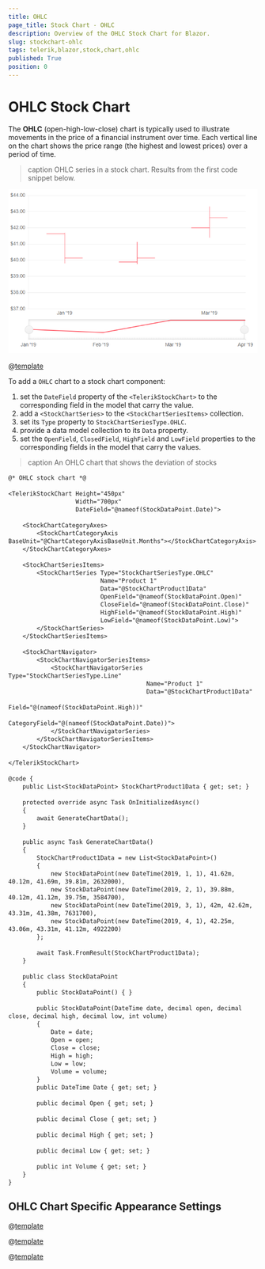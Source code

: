 ```yaml
---
title: OHLC
page_title: Stock Chart - OHLC
description: Overview of the OHLC Stock Chart for Blazor.
slug: stockchart-ohlc
tags: telerik,blazor,stock,chart,ohlc
published: True
position: 0
---
```


# OHLC Stock Chart

The **OHLC** (open-high-low-close) chart is typically used to illustrate movements in the price of a financial instrument over time. Each vertical line on the chart shows the price range (the highest and lowest prices) over a period of time.

>caption OHLC series in a stock chart. Results from the first code snippet below.

![Blazor Basic OHLC Chart](images/basic-ohlc-chart.png)

@[template](/_contentTemplates/stockchart/link-to-basics.md#understand-basics-and-databinding-first)

To add a `OHLC` chart to a stock chart component:

1. set the `DateField` property of the `<TelerikStockChart>` to the corresponding field in the model that carry the value.
1. add a `<StockChartSeries>` to the `<StockChartSeriesItems>` collection.
1. set its `Type` property to `StockChartSeriesType.OHLC`.
1. provide a data model collection to its `Data` property.
1. set the `OpenField`, `ClosedField`, `HighField` and `LowField` properties to the corresponding fields in the model that carry the values.

>caption An OHLC chart that shows the deviation of stocks

````CSHTML
@* OHLC stock chart *@

<TelerikStockChart Height="450px"
                   Width="700px"
                   DateField="@nameof(StockDataPoint.Date)">

    <StockChartCategoryAxes>
        <StockChartCategoryAxis BaseUnit="@ChartCategoryAxisBaseUnit.Months"></StockChartCategoryAxis>
    </StockChartCategoryAxes>

    <StockChartSeriesItems>
        <StockChartSeries Type="StockChartSeriesType.OHLC"
                          Name="Product 1"
                          Data="@StockChartProduct1Data"
                          OpenField="@nameof(StockDataPoint.Open)"
                          CloseField="@nameof(StockDataPoint.Close)"
                          HighField="@nameof(StockDataPoint.High)"
                          LowField="@nameof(StockDataPoint.Low)">
        </StockChartSeries>
    </StockChartSeriesItems>

    <StockChartNavigator>
        <StockChartNavigatorSeriesItems>
            <StockChartNavigatorSeries Type="StockChartSeriesType.Line"
                                       Name="Product 1"
                                       Data="@StockChartProduct1Data"
                                       Field="@(nameof(StockDataPoint.High))"
                                       CategoryField="@(nameof(StockDataPoint.Date))">
            </StockChartNavigatorSeries>
        </StockChartNavigatorSeriesItems>
    </StockChartNavigator>

</TelerikStockChart>

@code {
    public List<StockDataPoint> StockChartProduct1Data { get; set; }

    protected override async Task OnInitializedAsync()
    {
        await GenerateChartData();
    }

    public async Task GenerateChartData()
    {
        StockChartProduct1Data = new List<StockDataPoint>()
        {
            new StockDataPoint(new DateTime(2019, 1, 1), 41.62m, 40.12m, 41.69m, 39.81m, 2632000),
            new StockDataPoint(new DateTime(2019, 2, 1), 39.88m, 40.12m, 41.12m, 39.75m, 3584700),
            new StockDataPoint(new DateTime(2019, 3, 1), 42m, 42.62m, 43.31m, 41.38m, 7631700),
            new StockDataPoint(new DateTime(2019, 4, 1), 42.25m, 43.06m, 43.31m, 41.12m, 4922200)
        };

        await Task.FromResult(StockChartProduct1Data);
    }

    public class StockDataPoint
    {
        public StockDataPoint() { }

        public StockDataPoint(DateTime date, decimal open, decimal close, decimal high, decimal low, int volume)
        {
            Date = date;
            Open = open;
            Close = close;
            High = high;
            Low = low;
            Volume = volume;
        }
        public DateTime Date { get; set; }

        public decimal Open { get; set; }

        public decimal Close { get; set; }

        public decimal High { get; set; }

        public decimal Low { get; set; }

        public int Volume { get; set; }
    }
}
````

## OHLC Chart Specific Appearance Settings

@[template](/_contentTemplates/stockchart/link-to-basics.md#color-field-column-ohlc-candlestick)

@[template](/_contentTemplates/stockchart/link-to-basics.md#gap-and-spacing)

@[template](/_contentTemplates/chart/link-to-basics.md#configurable-nested-chart-settings)


